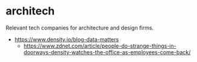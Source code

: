 # architech

Relevant tech companies for architecture and design firms.

* https://www.density.io/blog-data-matters
  * https://www.zdnet.com/article/people-do-strange-things-in-doorways-density-watches-the-office-as-employees-come-back/
